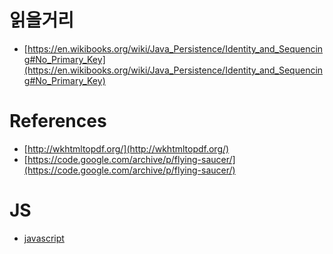 # 읽을거리

* [https://en.wikibooks.org/wiki/Java_Persistence/Identity_and_Sequencing#No_Primary_Key](https://en.wikibooks.org/wiki/Java_Persistence/Identity_and_Sequencing#No_Primary_Key)

# References

* [http://wkhtmltopdf.org/](http://wkhtmltopdf.org/)
* [https://code.google.com/archive/p/flying-saucer/](https://code.google.com/archive/p/flying-saucer/)

# JS

* [javascript](https://rhostem.github.io/posts/2017-09-how-i-rediscovered-my-love-for-java-script-after-throwing-90-of-it-in-the-trash/)
